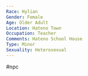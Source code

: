 ```yaml
---
Race: Hylian
Gender: Female
Age: Older Adult
Location: Hateno Town
Occupation: Teacher
Comments: Hateno School House
Type: Minor
Sexuality: Heterosexual
---
```

#npc 

